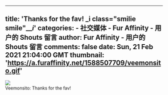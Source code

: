 
---
title: 'Thanks for the fav! _i class="smilie smile"___i_'
categories: 
    - 社交媒体
    - Fur Affinity - 用户的 Shouts 留言
author: Fur Affinity - 用户的 Shouts 留言
comments: false
date: Sun, 21 Feb 2021 21:04:00 GMT
thumbnail: 'https://a.furaffinity.net/1588507709/veemonsito.gif'
---

<div>   
<img src="https://a.furaffinity.net/1588507709/veemonsito.gif" referrerpolicy="no-referrer"> <br> Veemonsito: Thanks for the fav! <i class="smilie smile"></i>   
</div>
            